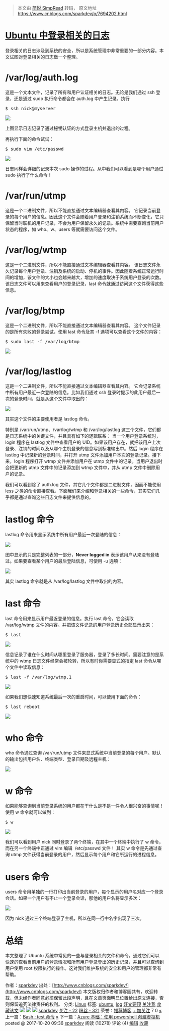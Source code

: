 > 本文由 [简悦 SimpRead](http://ksria.com/simpread/) 转码， 原文地址 https://www.cnblogs.com/sparkdev/p/7694202.html

# [Ubuntu 中登录相关的日志](https://www.cnblogs.com/sparkdev/p/7694202.html)

登录相关的日志涉及到系统的安全，所以是系统管理中非常重要的一部分内容。本文试图对登录相关的日志做一个整理。

# /var/log/auth.log

这是一个文本文件，记录了所有和用户认证相关的日志。无论是我们通过 ssh 登录，还是通过 sudo 执行命令都会在 auth.log 中产生记录。执行

<pre>$ ssh nick@myserver</pre>

![](https://images2017.cnblogs.com/blog/952033/201710/952033-20171019184236006-135946666.png)

上图显示日志记录了通过秘钥认证的方式登录主机并退出的过程。

再执行下面的命令试试：

<pre>$ sudo vim /etc/passwd</pre>

![](https://images2017.cnblogs.com/blog/952033/201710/952033-20171019184325349-1758988378.png)

日志同样会详细的记录本次 sudo 操作的过程。从中我们可以看到是哪个用户通过 sudo 执行了什么命令！

# /var/run/utmp

这是一个二进制文件，所以不能直接通过文本编辑器查看其内容。
它记录当前登录的每个用户的信息。因此这个文件会随着用户登录和注销系统而不断变化，它只保留当时联机的用户记录，不会为用户保留永久的记录。系统中需要查询当前用户状态的程序，如 who、w、users 等就需要访问这个文件。

# /var/log/wtmp

这是一个二进制文件，所以不能直接通过文本编辑器查看其内容。
该日志文件永久记录每个用户登录、注销及系统的启动、停机的事件。因此随着系统正常运行时间的增加，该文件的大小也会越来越大，增加的速度取决于系统用户登录的次数。该日志文件可以用来查看用户的登录记录，last 命令就通过访问这个文件获得这些信息。

# /var/log/btmp

这是一个二进制文件，所以不能直接通过文本编辑器查看其内容。
这个文件记录的是所有失败的登录尝试，使用 last 命令及其 -f 选项可以查看这个文件的内容：

<pre>$ sudo last -f /var/log/btmp</pre>

![](https://images2017.cnblogs.com/blog/952033/201710/952033-20171019184638896-356181046.png)

# /var/log/lastlog

这是一个二进制文件，所以不能直接通过文本编辑器查看其内容。
它会记录系统中所有用户最近一次登陆的信息。比如我们通过 ssh 登录时提示的此用户最后一次的登录时间，就是从这个文件中取出的：

![](https://images2017.cnblogs.com/blog/952033/201710/952033-20171019184723693-1877670689.png)

其实这个文件的主要使用者是 lastlog 命令。

特别是 /var/run/utmp、/var/log/wtmp 和 /var/log/lastlog 这三个文件，它们都是日志系统中的关键文件，并且具有如下的逻辑联系：
当一个用户登录系统时，login 程序在 lastlog 文件中查看用户的 UID。如果该用户存在，就把该用户上次登录、注销的时间以及从哪个主机登录的信息写到标准输出中。然后 login 程序在 lastlog 中记录新的登录时间，并打开 utmp 文件添加用户本次的登录记录。接下来，login 程序打开 wtmp 文件并添加用户在 utmp 文件中的记录。当用户退出时会把更新的 utmp 文件中的记录添加到 wtmp 文件中，并从 utmp 文件中删除用户的记录。

我们可以看到除了 auth.log 文件，其它几个文件都是二进制文件，因而不能使用 less 之类的命令直接查看。下面我们来介绍和登录相关的一些命令，其实它们几乎都是通过查询这些日志文件来提供信息的。

# lastlog 命令

lastlog 命令用来显示系统中所有用户最近一次登陆的信息：

![](https://images2017.cnblogs.com/blog/952033/201710/952033-20171019184908615-825712918.png)

图中显示的只是完整列表的一部分，**Never logged in** 表示该用户从来没有登陆过。如果要查看某个用户的最后登陆信息，可使用 -u 选项：

![](https://images2017.cnblogs.com/blog/952033/201710/952033-20171019185056099-1399081424.png)

其实 lastlog 命令就是从 /var/log/lastlog 文件中取出的内容。

# last 命令

last 命令用来显示用户最近登录的信息。执行 last 命令，它会读取 /var/log/wtmp 文件的内容。并把该文件记录的用户登录历史全部显示出来：

<pre>$ last</pre>

![](https://images2017.cnblogs.com/blog/952033/201710/952033-20171019185144693-420680731.png)

信息记录了谁在什么时间从哪里登录了服务器，登录了多长时间。需要注意的是系统中的 wtmp 日志文件经常会被轮转，所以有时你需要显式的指定 last 命令从哪个文件中读取信息：

<pre>$ last -f /var/log/wtmp.1</pre>

![](https://images2017.cnblogs.com/blog/952033/201710/952033-20171019185213037-374406928.png)

如果我们想快速知道系统最后一次的重启时间，可以使用下面的命令：

<pre>$ last reboot</pre>

![](https://images2017.cnblogs.com/blog/952033/201710/952033-20171019185242381-62203389.png)

# who 命令

who 命令通过查询 /var/run/utmp 文件来显式系统中当前登录的每个用户。默认的输出包括用户名、终端类型、登录日期及远程主机：

![](https://images2017.cnblogs.com/blog/952033/201710/952033-20171019185319506-196798027.png)

# w 命令

如果能够查询到当前登录系统的用户都在干什么是不是一件令人很兴奋的事情呢！使用 w 命令就可以做到：

<pre>$ w</pre>

![](https://images2017.cnblogs.com/blog/952033/201710/952033-20171019185352787-179540294.png)

我们可以看到用户 nick 同时登录了两个终端，在其中一个终端中执行了 w 命令，而在另一个终端中正通过 vim 编辑  /etc/passwd 文件！
其实 w 命令是先通过查询 utmp 文件获得当前登录的用户，然后显示每个用户和它所运行的进程信息。

# users 命令

users 命令用单独的一行打印出当前登录的用户，每个显示的用户名对应一个登录会话。如果一个用户有不止一个登录会话，那他的用户名将显示多次：

![](https://images2017.cnblogs.com/blog/952033/201710/952033-20171019185456177-339635231.png)

因为 nick 通过三个终端登录了主机，所以在同一行中名字出现了三次。

# 总结

本文整理了 Ubuntu 系统中常见的一些与登录相关的文件和命令。通过它们可以快速的查看当前用户的登录情况和所有用户登录登出的历史记录，并且可以查询到用户使用 root 权限执行的操作。这对我们维护系统的安全和用户的管理都非常有帮助。

作者：[sparkdev](http://www.cnblogs.com/sparkdev/) 出处：[http://www.cnblogs.com/sparkdev/](http://www.cnblogs.com/sparkdev/) 本文版权归作者和博客园共有，欢迎转载，但未经作者同意必须保留此段声明，且在文章页面明显位置给出原文连接，否则保留追究法律责任的权利。 分类: [Linux](http://www.cnblogs.com/sparkdev/category/834899.html) 标签: [ubuntu](http://www.cnblogs.com/sparkdev/tag/ubuntu/), [log](http://www.cnblogs.com/sparkdev/tag/log/) [好文要顶](javascript:void(0);) [关注我](javascript:void(0);) [收藏该文](javascript:void(0);) [![](https://common.cnblogs.com/images/icon_weibo_24.png)](javascript:void(0); "分享至新浪微博") [![](https://common.cnblogs.com/images/wechat.png)](javascript:void(0); "分享至微信") [![](https://pic.cnblogs.com/face/952033/20160916141655.png)](http://home.cnblogs.com/u/sparkdev/) [sparkdev](http://home.cnblogs.com/u/sparkdev/)
[关注 - 22](http://home.cnblogs.com/u/sparkdev/followees)
[粉丝 - 321](http://home.cnblogs.com/u/sparkdev/followers) 荣誉：[推荐博客](http://www.cnblogs.com/expert/) [+ 加关注](javascript:void(0);) 7 0 <script type="text/javascript">currentDiggType = 0;</script> [«](http://www.cnblogs.com/sparkdev/p/7666889.html) 上一篇：[Bash : test 命令](http://www.cnblogs.com/sparkdev/p/7666889.html "发布于2017-10-16 08:41")
[»](http://www.cnblogs.com/sparkdev/p/7725965.html) 下一篇：[Azure 基础：使用 powershell 创建虚拟机](http://www.cnblogs.com/sparkdev/p/7725965.html "发布于2017-10-26 11:35")
posted @ 2017-10-20 09:36 [sparkdev](http://www.cnblogs.com/sparkdev/) 阅读 (10278) 评论 (4) [编辑](https://i.cnblogs.com/EditPosts.aspx?postid=7694202) [收藏](#)